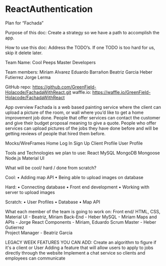 # ReactAuthentication
Plan for “Fachada”

Purpose of this doc:
Create a strategy so we have a path to accomplish the app.

How to use this doc:
Address the TODO’s. If one TODO is too hard for us, skip it delete later.

Team Name:
Cool Peeps Master Developers

Team members:
Miriam Alvarez
Eduardo Barrañon
Beatriz Garcia
Heber Futierrez
Jorge Lerma

GitHub repo: https://github.com/GreenField-Holacode/FachadaWithReact.git
waffle.io: https://waffle.io/GreenField-Holacode/FachadaWithReact

App overview
Fachada is a web based painting service where the client can upload a picture of the room, or wall where you’d like to get a home improvement job done. People that offer services can contact the customer and give their budget proposal meaning to give a quote. People who offer services can upload pictures of the jobs they have done before and will be getting reviews of people that hired them before.

Mocks/WireFrames
Home
Log In
Sign Up
Client Profile
User Profile

Tools and Technologies we plan to use:
React
MySQL
MongoDB
Mongoose
Node.js
Material UI

What will be cool/ hard / done from scratch?

Cool:
• Adding map API
• Being able to upload images on database

Hard:
• Connecting database
• Front end development
• Working with server to upload images

Scratch:
• User Profiles
• Database
• Map API

What each member of the team is going to work on:
Front end/ HTML, CSS, Material UI - Beatriz, Miriam
Back-End - Heber
MySQL - Miriam
Maps and APIs - Jorge
React Components - Miriam, Eduardo
Scrum Master - Heber Gutierrez  
Project Manager - Beatriz Garcia

LEGACY WEEK FEATURES YOU CAN ADD:
Create an algorithm to figure if it's a client or User
Adding a feature that will allow users to apply to jobs directly through the website
Implement a chat service so clients and employees can communicate
